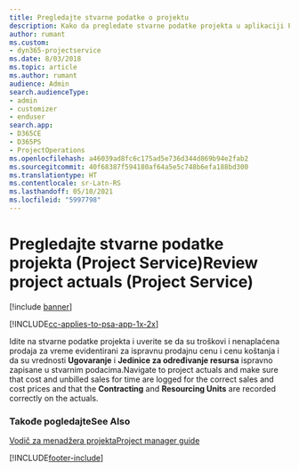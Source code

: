 ```yaml
---
title: Pregledajte stvarne podatke o projektu
description: Kako da pregledate stvarne podatke projekta u aplikaciji Project Service
author: rumant
ms.custom:
- dyn365-projectservice
ms.date: 8/03/2018
ms.topic: article
ms.author: rumant
audience: Admin
search.audienceType:
- admin
- customizer
- enduser
search.app:
- D365CE
- D365PS
- ProjectOperations
ms.openlocfilehash: a46039ad8fc6c175ad5e736d344d869b94e2fab2
ms.sourcegitcommit: 40f68387f594180af64a5e5c748b6efa188bd300
ms.translationtype: HT
ms.contentlocale: sr-Latn-RS
ms.lasthandoff: 05/10/2021
ms.locfileid: "5997798"
---
```

# <a name="review-project-actuals-project-service"></a><span data-ttu-id="d9089-103">Pregledajte stvarne podatke projekta (Project Service)</span><span class="sxs-lookup"><span data-stu-id="d9089-103">Review project actuals (Project Service)</span></span>

[!include [banner](../includes/psa-now-project-operations.md)]

[!INCLUDE[cc-applies-to-psa-app-1x-2x](../includes/cc-applies-to-psa-app-1x-2x.md)]

<span data-ttu-id="d9089-104">Idite na stvarne podatke projekta i uverite se da su troškovi i nenaplaćena prodaja za vreme evidentirani za ispravnu prodajnu cenu i cenu koštanja i da su vrednosti **Ugovaranje** i **Jedinice za određivanje resursa** ispravno zapisane u stvarnim podacima.</span><span class="sxs-lookup"><span data-stu-id="d9089-104">Navigate to project actuals and make sure that cost and unbilled sales for time are logged for the correct sales and cost prices and that the **Contracting** and **Resourcing Units** are recorded correctly on the actuals.</span></span>  
  
### <a name="see-also"></a><span data-ttu-id="d9089-105">Takođe pogledajte</span><span class="sxs-lookup"><span data-stu-id="d9089-105">See Also</span></span>  
 [<span data-ttu-id="d9089-106">Vodič za menadžera projekta</span><span class="sxs-lookup"><span data-stu-id="d9089-106">Project manager guide</span></span>](../psa/project-manager-guide.md)


[!INCLUDE[footer-include](../includes/footer-banner.md)]